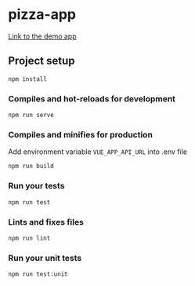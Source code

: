 # pizza-app
[Link to the demo app](https://dry-dawn-58890.herokuapp.com/)

## Project setup
```
npm install
```

### Compiles and hot-reloads for development
```
npm run serve
```

### Compiles and minifies for production
Add environment variable `VUE_APP_API_URL` into .env file
```
npm run build
```

### Run your tests
```
npm run test
```

### Lints and fixes files
```
npm run lint
```

### Run your unit tests
```
npm run test:unit
```
